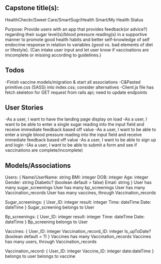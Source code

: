 ## Capstone title(s):
HealthCheckr/Sweet Care/SmartSugr/Health Smart/My Health Status

Purpose: Provide users with an app that provides feedback(or advice?) regarding their sugar level(s)/blood pressure reading(s) in a supportive manner to promote good health habits and better self-knowledge of self endocrine response in relation to variables {good vs. bad elements of diet or lifestyle}.  (Can intake user input and let user know if vaccinations are imcomplete or missing according to guidelines.) 

## Todos
-Finish vaccine models/migration &  start all associations
-C&Pasted primitive.css (SASS) into index.css; consider alternatives
-Client.js file has fetch skeleton for GET request from rails api; need to update endpoints

## User Stories
-As a user, I want to have the landing page display on load
-As a user, I want to be able to enter a single sugar reading into the input field and receive immediate feedback based off value
-As a user, I want to be able to enter a single blood pressure reading into the input field and receive immediate feedback based off value
-As a user, I want to be able to sign up and login
-(As a user, I want to be able to submit a form and see if vaccinations are complete/incomplete)

## Models/Associations
Users: {
    Name/UserName: string
	BMI: integer
	DOB: integer
	Age: integer
	Gender: string
	Diabetic? (boolean default = false)
	Email: string
}
User has many sugar_screenings
User has many bp_screenings
User has many Vaccination_records
User has many vaccines, through Vaccination_records

Sugar_screenings: {
    User_ID: integer
	result: integer
	Time: dateTime
	Date: dateTime
} 
Sugar_screening belongs to User

Bp_screenings: {
    User_ID: integer
	result: integer
	Time: dateTime
	Date: dateTime
} 
Bp_screening belongs to User

Vaccines: {
	User_ID: integer
	Vaccination_record_ID: integer
	Is_upToDate? (boolean default = ?)
}
Vaccines has many Vaccination_records
Vaccines has many users, through Vaccination_records

Vaccination_record: {
	User_ID: integer
	Vaccine_ID: integer
	date:dateTime
}
belongs to user
belongs to vaccine